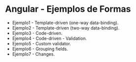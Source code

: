 # Angular - Ejemplos de Formas

* Ejemplo1 - Template-driven (one-way data-binding).
* Ejemplo2 - Template-driven (two-way data-binding).
* Ejemplo3 - Code-driven.
* Ejemplo4 - Code-driven - Validation.
* Ejemplo5 - Custom validator.
* Ejemplo6 - Grouping fields.
* Ejemplo7 - Changes.
